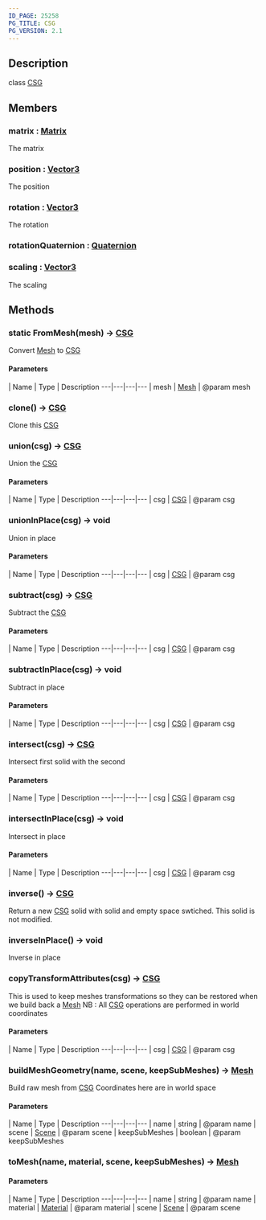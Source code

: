 ```yaml
---
ID_PAGE: 25258
PG_TITLE: CSG
PG_VERSION: 2.1
---
```

## Description

class [CSG](/classes/2.5/CSG)



## Members

### matrix : [Matrix](/classes/2.5/Matrix)

The matrix

### position : [Vector3](/classes/2.5/Vector3)

The position

### rotation : [Vector3](/classes/2.5/Vector3)

The rotation

### rotationQuaternion : [Quaternion](/classes/2.5/Quaternion)



### scaling : [Vector3](/classes/2.5/Vector3)

The scaling

## Methods

### static FromMesh(mesh) &rarr; [CSG](/classes/2.5/CSG)

Convert [Mesh](/classes/2.5/Mesh) to [CSG](/classes/2.5/CSG)

#### Parameters
 | Name | Type | Description
---|---|---|---
 | mesh | [Mesh](/classes/2.5/Mesh) |     @param mesh

### clone() &rarr; [CSG](/classes/2.5/CSG)

Clone this [CSG](/classes/2.5/CSG)
### union(csg) &rarr; [CSG](/classes/2.5/CSG)

Union the [CSG](/classes/2.5/CSG)

#### Parameters
 | Name | Type | Description
---|---|---|---
 | csg | [CSG](/classes/2.5/CSG) |     @param csg

### unionInPlace(csg) &rarr; void

Union in place

#### Parameters
 | Name | Type | Description
---|---|---|---
 | csg | [CSG](/classes/2.5/CSG) |     @param csg

### subtract(csg) &rarr; [CSG](/classes/2.5/CSG)

Subtract the [CSG](/classes/2.5/CSG)

#### Parameters
 | Name | Type | Description
---|---|---|---
 | csg | [CSG](/classes/2.5/CSG) |     @param csg

### subtractInPlace(csg) &rarr; void

Subtract in place

#### Parameters
 | Name | Type | Description
---|---|---|---
 | csg | [CSG](/classes/2.5/CSG) |     @param csg

### intersect(csg) &rarr; [CSG](/classes/2.5/CSG)

Intersect first solid with the second

#### Parameters
 | Name | Type | Description
---|---|---|---
 | csg | [CSG](/classes/2.5/CSG) |     @param csg

### intersectInPlace(csg) &rarr; void

Intersect in place

#### Parameters
 | Name | Type | Description
---|---|---|---
 | csg | [CSG](/classes/2.5/CSG) |     @param csg

### inverse() &rarr; [CSG](/classes/2.5/CSG)

Return a new [CSG](/classes/2.5/CSG) solid with solid and empty space swtiched. This solid is not modified.
### inverseInPlace() &rarr; void

Inverse in place
### copyTransformAttributes(csg) &rarr; [CSG](/classes/2.5/CSG)

This is used to keep meshes transformations so they can be restored
when we build back a [Mesh](/classes/2.5/Mesh)
NB : All [CSG](/classes/2.5/CSG) operations are performed in world coordinates

#### Parameters
 | Name | Type | Description
---|---|---|---
 | csg | [CSG](/classes/2.5/CSG) |     @param csg

### buildMeshGeometry(name, scene, keepSubMeshes) &rarr; [Mesh](/classes/2.5/Mesh)

Build raw mesh from [CSG](/classes/2.5/CSG)
Coordinates here are in world space

#### Parameters
 | Name | Type | Description
---|---|---|---
 | name | string |     @param name
 | scene | [Scene](/classes/2.5/Scene) |     @param scene
 | keepSubMeshes | boolean |     @param keepSubMeshes
### toMesh(name, material, scene, keepSubMeshes) &rarr; [Mesh](/classes/2.5/Mesh)



#### Parameters
 | Name | Type | Description
---|---|---|---
 | name | string |     @param name
 | material | [Material](/classes/2.5/Material) |     @param material
 | scene | [Scene](/classes/2.5/Scene) |     @param scene
